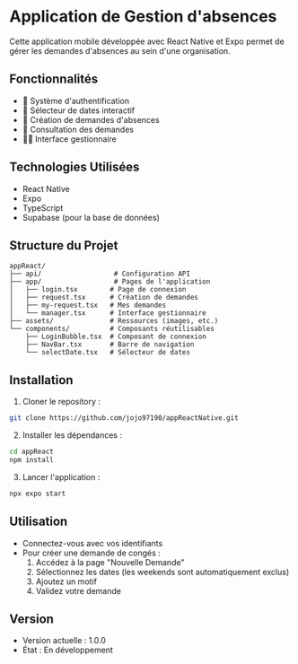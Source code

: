 # Application de Gestion d'absences

Cette application mobile développée avec React Native et Expo permet de gérer les demandes d'absences au sein d'une organisation.

## Fonctionnalités

- 🔐 Système d'authentification
- 📅 Sélecteur de dates interactif
- 📝 Création de demandes d'absences
- 👀 Consultation des demandes
- 👨‍💼 Interface gestionnaire

## Technologies Utilisées

- React Native
- Expo
- TypeScript
- Supabase (pour la base de données)

## Structure du Projet

```
appReact/
├── api/                  # Configuration API
├── app/                  # Pages de l'application
│   ├── login.tsx        # Page de connexion
│   ├── request.tsx      # Création de demandes
│   ├── my-request.tsx   # Mes demandes
│   └── manager.tsx      # Interface gestionnaire
├── assets/              # Ressources (images, etc.)
└── components/          # Composants réutilisables
    ├── LoginBubble.tsx  # Composant de connexion
    ├── NavBar.tsx       # Barre de navigation
    └── selectDate.tsx   # Sélecteur de dates
```

## Installation

1. Cloner le repository :
```bash
git clone https://github.com/jojo97190/appReactNative.git
```

2. Installer les dépendances :
```bash
cd appReact
npm install
```

3. Lancer l'application :
```bash
npx expo start
```

## Utilisation

- Connectez-vous avec vos identifiants
- Pour créer une demande de congés :
  1. Accédez à la page "Nouvelle Demande"
  2. Sélectionnez les dates (les weekends sont automatiquement exclus)
  3. Ajoutez un motif
  4. Validez votre demande

## Version

- Version actuelle : 1.0.0
- État : En développement
